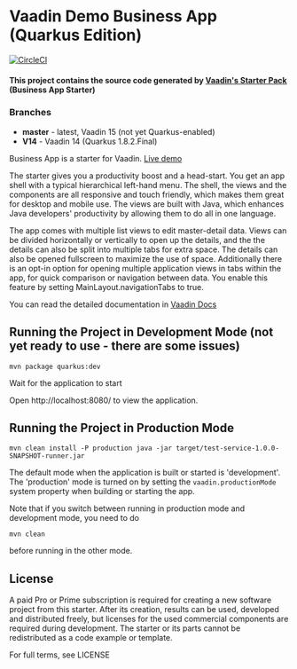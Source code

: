 # Vaadin Demo Business App (Quarkus Edition)
[![CircleCI](https://circleci.com/gh/igor-baiborodine/vaadin-demo-business-app.svg?style=svg)](https://circleci.com/gh/igor-baiborodine/vaadin-demo-business-app)

#### This project contains the source code generated by [Vaadin's Starter Pack](https://vaadin.com/start) (Business App Starter)

### Branches
* **master** - latest, Vaadin 15 (not yet Quarkus-enabled)
* **V14** - Vaadin 14 (Quarkus 1.8.2.Final)

Business App is a starter for Vaadin. [Live demo](https://business.demo.vaadin.com/)

The starter gives you a productivity boost and a head-start. You get an app shell with a typical hierarchical left-hand menu. The shell, the views and the components are all responsive and touch friendly, which makes them great for desktop and mobile use. The views are built with Java, which enhances Java developers' productivity by allowing them to do all in one language.

The app comes with multiple list views to edit master-detail data. Views can be divided horizontally or vertically to open up the details, and the the details can also be split into multiple tabs for extra space. The details can also be opened fullscreen to maximize the use of space. Additionally there is an opt-in option for opening multiple application views in tabs within the app, for quick comparison or navigation between data. You enable this feature by setting MainLayout.navigationTabs to true.

You can read the detailed documentation in [Vaadin Docs](https://vaadin.com/docs/business-app/overview.html)

## Running the Project in Development Mode (not yet ready to use - there are some issues)

`mvn package quarkus:dev`

Wait for the application to start

Open http://localhost:8080/ to view the application.

## Running the Project in Production Mode

`mvn clean install -P production
 java -jar target/test-service-1.0.0-SNAPSHOT-runner.jar`

The default mode when the application is built or started is 'development'. The 'production' mode is turned on by setting the `vaadin.productionMode` system property when building or starting the app.

Note that if you switch between running in production mode and development mode, you need to do
```
mvn clean
```
before running in the other mode.

## License
A paid Pro or Prime subscription is required for creating a new software project from this starter. After its creation, results can be used, developed and distributed freely, but licenses for the used commercial components are required during development. The starter or its parts cannot be redistributed as a code example or template.

For full terms, see LICENSE
